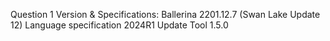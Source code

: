 Question 1 Version & Specifications:
Ballerina 2201.12.7 (Swan Lake Update 12)
Language specification 2024R1
Update Tool 1.5.0
